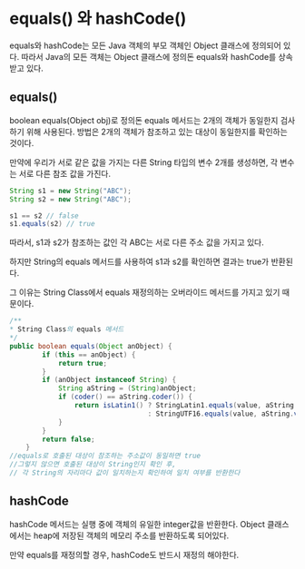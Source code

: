 # equals() 와 hashCode()

equals와 hashCode는 모든 Java 객체의 부모 객체인 Object 클래스에 정의되어 있다. 따라서 Java의 모든 객체는 Object 클래스에 정의돈 equals와 hashCode를 상속받고 있다.

## equals()

boolean equals(Object obj)로 정의돈 equals 메서드는 2개의 객체가 동일한지 검사하기 위해 사용된다. 방법은 2개의 객체가 참조하고 있는 대상이 동일한지를 확인하는 것이다.

만약에 우리가 서로 같은 값을 가지는 다른 String 타입의 변수 2개를 생성하면, 각 변수는 서로 다른 참조 값을 가진다. 

```java
String s1 = new String("ABC");
String s2 = new String("ABC");

s1 == s2 // false
s1.equals(s2) // true
```

따라서, s1과 s2가 참조하는 값인 각 ABC는 서로 다른 주소 값을 가지고 있다.

하지만 String의 equals 메서드를 사용하여 s1과 s2를 확인하면 결과는 true가 반환된다.

그 이유는 String Class에서 equals 재정의하는 오버라이드 메서드를 가지고 있기 때문이다.

```java
/**
* String Class의 equals 메서드
*/
public boolean equals(Object anObject) {
        if (this == anObject) {
            return true;
        }
        if (anObject instanceof String) {
            String aString = (String)anObject;
            if (coder() == aString.coder()) {
                return isLatin1() ? StringLatin1.equals(value, aString.value)
                                  : StringUTF16.equals(value, aString.value);
            }
        }
        return false;
    }
//equals로 호출된 대상이 참조하는 주소값이 동일하면 true
//그렇지 않으면 호출된 대상이 String인지 확인 후, 
// 각 String의 자리마다 값이 일치하는지 확인하여 일치 여부를 반환한다
```

## hashCode

hashCode 메서드는 실행 중에 객체의 유일한 integer값을 반환한다. Object 클래스에서는 heap에 저장된 객체의 메모리 주소를 반환하도록 되어있다.

만약 equals를 재정의할 경우, hashCode도 반드시 재정의 해야한다.
